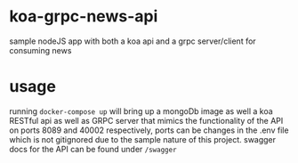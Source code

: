 # koa-grpc-news-api
sample nodeJS app with both a koa api and a grpc server/client for consuming news
# usage
running ```docker-compose up``` will bring up a mongoDb image as well a koa RESTful api as well as GRPC server that mimics the functionality of the API on ports 8089 and 40002 respectively, ports can be changes in the .env file which is not gitignored due to the sample nature of this project.
swagger docs for the API can be found under ```/swagger```
